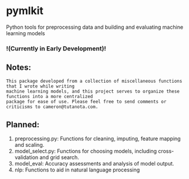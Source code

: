 # pymlkit
Python tools for preprocessing data and building and evaluating machine learning models

### !(Currently in Early Development)! ###

## Notes:
    This package developed from a collection of miscellaneous functions that I wrote while writing
    machine learning models, and this project serves to organize these functions into a more centralized
    package for ease of use. Please feel free to send comments or criticisms to cameron@tutanota.com.

## Planned:
1. preprocessing.py: Functions for cleaning, imputing, feature mapping and scaling.
2. model_select.py: Functions for choosing models, including cross-validation and grid search.
3. model_eval: Accuracy assessments and analysis of model output.
4. nlp: Functions to aid in natural language processing
